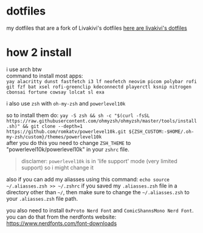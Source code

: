 # dotfiles
my dotfiles that are a fork of Livakivi's dotfiles
[here are livakivi's dotfiles](https://github.com/Livakivi/config-files/)  

# how 2 install

i use arch btw  
command to install most apps:  
```yay alacritty dunst fastfetch i3 lf neofetch neovim picom polybar rofi git fzf bat xsel rofi-greenclip kdeconnectd playerctl ksnip nitrogen cbonsai fortune cowsay lolcat sl exa```  
  
i also use `zsh` with `oh-my-zsh` and `powerlevel10k`   
  
so to install them do: ```yay -S zsh && sh -c "$(curl -fsSL https://raw.githubusercontent.com/ohmyzsh/ohmyzsh/master/tools/install.sh)" && git clone --depth=1 https://github.com/romkatv/powerlevel10k.git ${ZSH_CUSTOM:-$HOME/.oh-my-zsh/custom}/themes/powerlevel10k```  
after you do this you need to change `ZSH_THEME` to "powerlevel10k/powerlevel10k" in your `zshrc` file.
> disclamer: `powerlevel10k` is in 'life support' mode (very limited support) so i might change it  

also if you can add my aliasses using this command: `echo source ~/.aliasses.zsh >> ~/.zshrc` if you saved my `.aliasses.zsh` file in a directory other than `~/`, then make sure to change the `~/.aliasses.zsh` to your `.aliasses.zsh` file path.  

you also need to install `0xProto Nerd Font` and `ComicShannsMono Nerd Font`. you can do that from the nerdfonts website: https://www.nerdfonts.com/font-downloads  
